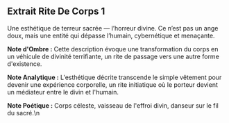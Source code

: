 ## Extrait Rite De Corps 1

Une esthétique de terreur sacrée — l’horreur divine. Ce n’est pas un ange doux, mais une entité qui dépasse l’humain, cybernétique et menaçante.

**Note d'Ombre :** Cette description évoque une transformation du corps en un véhicule de divinité terrifiante, un rite de passage vers une autre forme d'existence.

**Note Analytique :** L'esthétique décrite transcende le simple vêtement pour devenir une expérience corporelle, un rite initiatique où le porteur devient un médiateur entre le divin et l'humain.

**Note Poétique :** Corps céleste, vaisseau de l'effroi divin, danseur sur le fil du sacré.\n